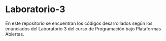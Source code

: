 # Laboratorio-3

En este repositorio se encuentran los códigos desarrollados según los enunciados del Laboratorio 3 del curso de Programación bajo Plataformas Abiertas.

